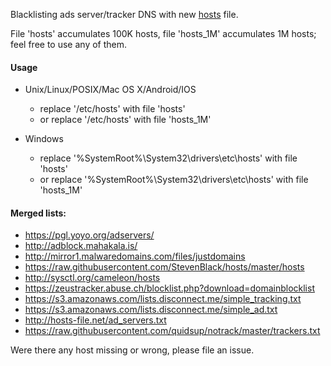 Blacklisting ads server/tracker DNS with new [hosts](https://en.wikipedia.org/wiki/Hosts_%28file%29) file.

File 'hosts' accumulates 100K hosts, file 'hosts_1M' accumulates 1M hosts; feel free to use any of them.

#### Usage

+ Unix/Linux/POSIX/Mac OS X/Android/IOS
    - replace '/etc/hosts' with file 'hosts'
    - or replace '/etc/hosts' with file 'hosts_1M'

+ Windows 
    - replace '%SystemRoot%\System32\drivers\etc\hosts' with file 'hosts'
    - or replace '%SystemRoot%\System32\drivers\etc\hosts' with file 'hosts_1M'

#### Merged lists:

+ https://pgl.yoyo.org/adservers/
+ http://adblock.mahakala.is/
+ http://mirror1.malwaredomains.com/files/justdomains
+ https://raw.githubusercontent.com/StevenBlack/hosts/master/hosts
+ http://sysctl.org/cameleon/hosts
+ https://zeustracker.abuse.ch/blocklist.php?download=domainblocklist
+ https://s3.amazonaws.com/lists.disconnect.me/simple_tracking.txt
+ https://s3.amazonaws.com/lists.disconnect.me/simple_ad.txt
+ http://hosts-file.net/ad_servers.txt
+ https://raw.githubusercontent.com/quidsup/notrack/master/trackers.txt


Were there any host missing or wrong, please file an issue.
    



